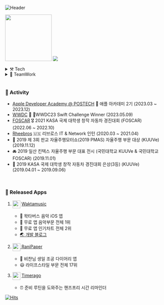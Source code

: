![Header](https://capsule-render.vercel.app/api?type=waving&height=200&text=%20iOS%20Developer&fontAlign=50&fontAlignY=40&color=gradient)


<p>  <img width height = "150" src ="https://github-readme-stats.vercel.app/api?username=yongbeomkwak&show_icons=true">    <a href="https://opgc.me/#/users/yongbeomkwak" target="_blank"><img src="https://api.opgc.me/githubs/users/yongbeomkwak/tag/?theme=basic" /></a> </p>

<details>
<summary> ⚒️ Tech  </summary>
<div markdown="1">       

<img alt="Swift" src ="https://img.shields.io/badge/swift-F05138.svg?&style=for-the-badge&logo=swift&logoColor=white"/>  
<img alt="iOS" src ="https://img.shields.io/badge/ios-000000.svg?&style=for-the-badge&logo=ios&logoColor=white"/>
<br>
<img alt="Android" src ="https://img.shields.io/badge/Android-3DDC84.svg?&style=for-the-badge&logo=android&logoColor=white"/><img alt="FireBase" src ="https://img.shields.io/badge/FireBase-0393DA.svg?&style=for-the-badge&logo=firebase&logoColor=FFCA28"/><img alt="Kotlin" src ="https://img.shields.io/badge/Kotlin-7F52FF.svg?&style=for-the-badge&logo=kotlin&logoColor=white"/>   
<br>  
<img alt="HTML" src ="https://img.shields.io/badge/html-E34F26.svg?&style=for-the-badge&logo=html5&logoColor=white"/><img alt="CSS" src ="https://img.shields.io/badge/css-1572B6.svg?&style=for-the-badge&logo=css3&logoColor=white"/><img alt="JS" src ="https://img.shields.io/badge/JS-F7DF1E.svg?&style=for-the-badge&logo=javascript&logoColor=white"/><img alt="node.js" src ="https://img.shields.io/badge/node.js-339933.svg?&style=for-the-badge&logo=node.js&logoColor=white"/>
<br>
<img alt="TS" src ="https://img.shields.io/badge/TS-3178C6.svg?&style=for-the-badge&logo=typescript&logoColor=white"/>
<img alt="Nest" src ="https://img.shields.io/badge/Nest.js-000000.svg?&style=for-the-badge&logo=nestjs&logoColor=E0234E"/>

<img alt="ROS" src ="https://img.shields.io/badge/ROS-22314E.svg?&style=for-the-badge&logo=ROS&logoColor=white"/><img alt="Python" src ="https://img.shields.io/badge/Python-3776AB.svg?&style=for-the-badge&logo=Python&logoColor=white"/><img alt="C++" src ="https://img.shields.io/badge/c++-00599C.svg?&style=for-the-badge&logo=c%2B%2B&logoColor=white"/>
  
</div>
</details>
<details>
<summary> 🤝 TeamWork  </summary>
<div markdown="2">       

<img src="https://img.shields.io/badge/github-181717?style=for-the-badge&logo=github&logoColor=white"> <img src="https://img.shields.io/badge/Slack-4A154B?style=for-the-badge&logo=slack&logoColor=white"> <img src="https://img.shields.io/badge/notion-000000?style=for-the-badge&logo=notion&logoColor=white"> <img src="https://img.shields.io/badge/Discord-5865F2?style=for-the-badge&logo=discord&logoColor=white"><img src="https://img.shields.io/badge/Figma-F24E1E?style=for-the-badge&logo=figma&logoColor=white">
</div>
</details>

<br>
  
### 🏁 Activity
- [Apple Developer Academy @ POSTECH](https://developeracademy.postech.ac.kr/en/) 🍎 애플 아카데미 2기 (2023.03 ~ 2023.12)
- [WWDC](https://github.com/wwdc/2023) 🏅 WWDC23 Swift Challenge Winner (2023.05.09)
- [FOSCAR](https://github.com/young43/ISCC_2021) 🎖️ 2021 KASA 국제 대학생 창작 자동차 경진대회 (FOSCAR) (2022.06 ~ 2022.10)
- [Rheebros](https://www.rheebros.com/) 🇺🇸 리브로스 IT & Network 인턴 (2020.03 ~ 2021.04)
- 🥇 2019 제 3회 판교 자율주행모터쇼(2019 PMAS) 자율주행 부문 대상 (KUUVe) (2019.11.12)
- 🚘 2019 일산 킨텍스 자율주행 부문 대표 전시 (국민대학교 KUUVe & 국민대학교 FOSCAR) (2019.11.01) 
- 🥉 2019 KASA 국제 대학생 창작 자동차 경진대회 은상(3등) (KUUVe) (2019.04.01 ~ 2019.09.06)

<br>
 
###  💎 Released Apps

<ol>
  <li>
    <p> 
      <img width = "25" src="https://user-images.githubusercontent.com/60254939/232179100-bd7243d1-35f2-432b-a316-c6d41d8bf3bc.png" align="center"> 
        <a href = "https://wakmusic.xyz/">  Waktamusic </a> 
    </p> 
  </li>
  
  <ul>
  <li>🎵 왁타버스 음악 iOS 앱</li>
  <li>🥇 무료 앱 음악부문 전체 1위</li>
  <li>🏅 무료 앱 인기차트 전체 2위</li>
  <li> <a href = "https://blog.wakmusic.xyz/"> 🌏 개발 블로그 </li>
</ul>
 <li> 
     <p> 
       <img width = "25" src="https://user-images.githubusercontent.com/60254939/209456906-e6b5ed18-acab-4d2f-8dcc-9f9e319e2f7c.png" align="center"> 
          <a href = "https://apps.apple.com/kr/app/id1660706595">  RaniPaper </a> 
     </p> 
  </li>
  <ul>
  <li>📒 비챤님 생일 조공 다이어리 앱</li>
  <li>😃 라이프스타일 부문 전체 17위</li>
</ul>
  <li> 
     <p> 
       <img width = "25" src="https://github.com/yongbeomkwak/yongbeomkwak/assets/48616183/5d9af23b-6b6c-4b66-b6d8-05f6dadf2a08" align="center"> 
          <a href = "https://apps.apple.com/kr/app/id6449212890">  Timerago </a> 
     </p> 
  </li>
  <ul>
  <li>⏰ 준비 루틴을 도와주는 핸즈프리 시간 리마인더</li>
</ul>
  
</ol>
 


  [![Hits](https://hits.seeyoufarm.com/api/count/incr/badge.svg?url=https%3A%2F%2Fgithub.com%2Fyongbeomkwak&count_bg=%234884E1&title_bg=%2323C45D&icon=&icon_color=%23E7E7E7&title=hits&edge_flat=false)](https://hits.seeyoufarm.com)
